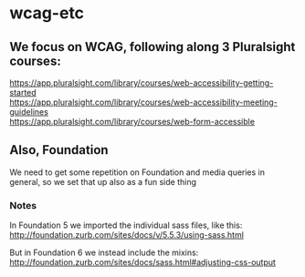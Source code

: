 # wcag-etc

## We focus on WCAG, following along 3 Pluralsight courses:  
https://app.pluralsight.com/library/courses/web-accessibility-getting-started  
https://app.pluralsight.com/library/courses/web-accessibility-meeting-guidelines  
https://app.pluralsight.com/library/courses/web-form-accessible

## Also, Foundation  
We need to get some repetition on Foundation and media queries in general, so we set that up also as a fun side thing

### Notes
In Foundation 5 we imported the individual sass files, like this:  
http://foundation.zurb.com/sites/docs/v/5.5.3/using-sass.html

But in Foundation 6 we instead include the mixins:  
http://foundation.zurb.com/sites/docs/sass.html#adjusting-css-output
